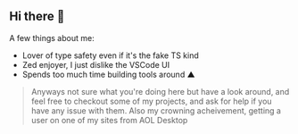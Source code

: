 ## Hi there 🍵

A few things about me:
- Lover of type safety even if it's the fake TS kind
- Zed enjoyer, I just dislike the VSCode UI
- Spends too much time building tools around ▲

> Anyways not sure what you're doing here but have a look around, and feel free to
> checkout some of my projects, and ask for help if you have any issue with them.
> Also my crowning acheivement, getting a user on one of my sites from AOL Desktop

